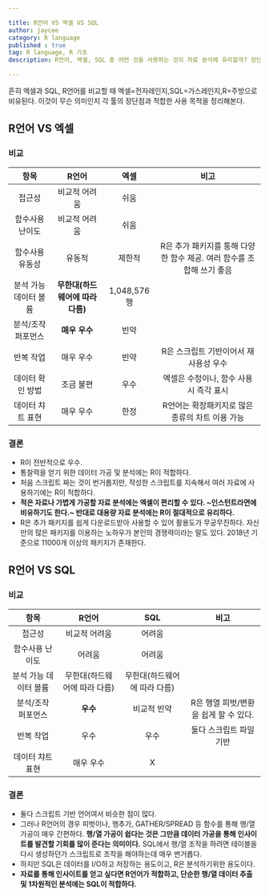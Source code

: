 ```yaml
---

title: R언어 VS 엑셀 VS SQL
author: jaycee
category: R language
published : true
tag: R language, R 기초
description: R언어, 엑셀, SQL 중 어떤 것을 사용하는 것이 자료 분석에 유리할까? 장단점, 목적 정리.

---
```


흔히 엑셀과 SQL, R언어를 비교할 때 엑셀=전자레인지,SQL=가스레인지,R=주방으로 비유된다. 
이것이 무슨 의미인지 각 툴의 장단점과 적합한 사용 목적을 정리해본다.

## R언어 VS 엑셀
### 비교

항목 | R언어 | 엑셀 | 비고
:-----: | :-----: | :-----: | :-----:
접근성 | 비교적 어려움 | 쉬움 |
함수사용 난이도 | 비교적 어려움 | 쉬움
함수사용 유동성 | 유동적 | 제한적 | R은 추가 패키지를 통해 다양한 함수 제공. 여러 함수를 조합해 쓰기 좋음
분석 가능 데이터 볼륨 | **무한대(하드웨어에 따라 다름)** |  1,048,576행 |
분석/조작 퍼포먼스 | **매우 우수** | 빈약 |
반복 작업 | 매우 우수 | 빈약 | R은 스크립트 기반이어서 재사용성 우수
데이터 확인 방법 | 조금 불편 | 우수 | 엑셀은 수정이나, 함수 사용 시 즉각 표시
데이터 챠트 표현 | 매우 우수 | 한정 | R언어는 확장패키지로 많은 종류의 차트 이용 가능

### 결론
* R이 전반적으로 우수.
* 통찰력을 얻기 위한 데이터 가공 및 분석에는 R이 적합하다.
* 처음 스크립트 짜는 것이 번거롭지만, 작성한 스크립트를 지속해서 여러 자료에 사용하기에는 R이 적합하다.
* **적은 자료나 가볍게 가공할 자료 분석에는 엑셀이 편리할 수 있다. ~인스턴트라면에 비유하기도 한다.~ 반대로 대용량 자료 분석에는 R이 절대적으로 유리하다.**
* R은 추가 패키지를 쉽게 다운로드받아 사용할 수 있어 활용도가 무궁무진하다. 자신만의 많은 패키지를 이용하는 노하우가 본인의 경쟁력이라는 말도 있다. 2018년 기준으로 11000개 이상의 패키지가 존재한다.

## R언어 VS SQL
### 비교

항목 | R언어 | SQL | 비고
:-----: | :-----: | :-----: | :-----:
접근성 | 비교적 어려움 | 어려움 |
함수사용 난이도 | 어려움 | 어려움 |
분석 가능 데이터 볼륨 | 무한대(하드웨어에 따라 다름) | 무한대(하드웨어에 따라 다름) |
분석/조작 퍼포먼스 | **우수** | 비교적 빈약 | R은 행열 피벗/변환을 쉽게 할 수 있다.
반복 작업 | 우수 | 우수 | 둘다 스크립트 파일 기반
데이터 챠트 표현 | 매우 우수 | X |

### 결론
* 둘다 스크립트 기반 언어여서 비슷한 점이 많다.
* 그러나 R언어의 경우 피벗이나, 행추가, GATHER/SPREAD 등 함수를 통해 행/열 가공이 매우 간편하다. **행/열 가공이 쉽다는 것은 그만큼 데이터 가공을 통해 인사이트를 발견할 기회를 많이 준다는 의미이다.** SQL에서 행/열 조작을 하려면 테이블을 다시 생성하던가 스크립트로 조작을 해야하는데 매우 번거롭다.
* 하지만 SQL은 데이터를 I/O하고 저장하는 용도이고, R은 분석하기위한 용도이다.
* **자료를 통해 인사이트를 얻고 싶다면 R언어가 적합하고, 단순한 행/열 데이터 추출 및 1차원적인 분석에는 SQL이 적합하다.**
